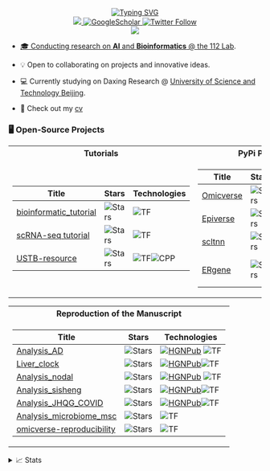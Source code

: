 <p align="center">
<a href="https://github.com/Starlitnightly">
    <img src="https://readme-typing-svg.demolab.com?font=Georgia&size=18&duration=2000&pause=100&multiline=true&width=500&height=80&lines=Zehua+Zeng;Researcher+%7C+Bioinformatics+Engineer;Multi+Omics+%7C+Cancer+Research" alt="Typing SVG" />
</a>
<br/>


<a href="mailto:starlitnightly@gmail.com">
    <img src="https://img.shields.io/badge/-Email-red?style=flat-square&logo=gmail&logoColor=white">
</a>
<a href='https://scholar.google.com/citations?user=vBx2W4wAAAAJ&hl=en&oi=ao' target="_blank">
    <img alt='GoogleScholar' src='https://img.shields.io/badge/Scholar-100000?style=flat&logo=GoogleScholar&logoColor=white&&color=0181FF'>
</a>
<a href='https://twitter.com/intent/follow?screen_name=starlitnightly'>
    <img alt='Twitter Follow' src='https://img.shields.io/twitter/follow/starlitnightly?label=Follow'>
</a>
    


<br/> 

<a href="https://github.com/Starlitnightly">
    <img src="https://github-stats-alpha.vercel.app/api?username=Starlitnightly&cc=22272e&tc=37BCF6&ic=fff&bc=0000">

* 🎓 Conducting research on **AI** and **Bioinformatics** @ [the 112 Lab](https://112lab.asia/).

* 💡 Open to collaborating on projects and innovative ideas. 

* 💻 Currently studying on Daxing Research @ [University of Science and Technology Beijing](https://en.ustb.edu.cn/).

* 📙 Check out my [cv](https://github.com/Starlitnightly/Starlitnightly/blob/main/README.assets/cv-zehuazeng.pdf)

### 🖥️ Open-Source Projects
<table>
<tr><th>Tutorials</th><th>PyPi Packages</th></tr>
<tr><td>


|Title | Stars | Technologies|
|--|--|--|
| [bioinformatic_tutorial](https://github.com/Starlitnightly/bioinformatic_tutorial) | <img alt="Stars" src="https://img.shields.io/github/stars/Starlitnightly/bioinformatic_tutorial?style=flat-square&labelColor=black"/> | ![TF](https://img.shields.io/badge/Jupyter-black?style=flat-square&logo=jupyter) |
| [scRNA-seq tutorial](https://github.com/Starlitnightly/single_cell_tutorial) | <img alt="Stars" src="https://img.shields.io/github/stars/Starlitnightly/single_cell_tutorial?style=flat-square&labelColor=black"/> | ![TF](https://img.shields.io/badge/Jupyter-black?style=flat-square&logo=jupyter) |
| [USTB-resource](https://github.com/Starlitnightly/USTB-resource) | <img alt="Stars" src="https://img.shields.io/github/stars/Starlitnightly/USTB-resource?style=flat-square&labelColor=black"/> | ![TF](https://img.shields.io/badge/Jupyter-black?style=flat-square&logo=jupyter)![CPP](https://img.shields.io/badge/C++-black?style=flat-square&logo=C) |

</td><td>

|Title | Stars | Technologies|
|--|--|--|
| [Omicverse](https://github.com/Starlitnightly/Pyomic) | <img alt="Stars" src="https://img.shields.io/github/stars/Starlitnightly/Pyomic?style=flat-square&labelColor=black"/> | [![SQLPyPi](https://img.shields.io/badge/PyPi-black?style=flat-square&logo=pypi)](https://pypi.org/project/high-sql/) ![CircleCI](https://img.shields.io/badge/CI-black?style=flat-square&logo=circleci) |
| [Epiverse](https://github.com/Starlitnightly/Epiverse) | <img alt="Stars" src="https://img.shields.io/github/stars/DBinary/Epiverse?style=flat-square&labelColor=black"/> | [![SQLPyPi](https://img.shields.io/badge/PyPi-black?style=flat-square&logo=pypi)](https://pypi.org/project/high-sql/) ![CircleCI](https://img.shields.io/badge/CI-black?style=flat-square&logo=circleci) |
| [scltnn](https://github.com/Starlitnightly/scltnn) | <img alt="Stars" src="https://img.shields.io/github/stars/Starlitnightly/scltnn?style=flat-square&labelColor=black"/> | [![CloudPyPi](https://img.shields.io/badge/PyPi-black?style=flat-square&logo=pypi)](https://pypi.org/project/cloud-filemanager/) ![CircleCI](https://img.shields.io/badge/CI-black?style=flat-square&logo=circleci) |
| [ERgene](https://github.com/Starlitnightly/ERgene) | <img alt="Stars" src="https://img.shields.io/github/stars/Starlitnightly/ERgene?style=flat-square&labelColor=black"/> | [![YamlPyPi](https://img.shields.io/badge/PyPi-black?style=flat-square&logo=pypi)](https://pypi.org/project/yaml-config-wrapper/)![CircleCI](https://img.shields.io/badge/CI-black?style=flat-square&logo=circleci) [![HGNPub](https://img.shields.io/badge/Published-black?style=flat-square&logo=googlescholar)](https://www.nature.com/articles/s41598-020-75586-5)|

</td></tr> </table>

<table>
<tr><th>Reproduction of the Manuscript</th></tr>
<tr><td>


|Title | Stars | Technologies|
|--|--|--|
| [Analysis_AD](https://github.com/Starlitnightly/Analysis_AD) | <img alt="Stars" src="https://img.shields.io/github/stars/Starlitnightly/Analysis_AD?style=flat-square&labelColor=black"/> | [![HGNPub](https://img.shields.io/badge/Published-black?style=flat-square&logo=googlescholar)](https://www.sciencedirect.com/science/article/pii/S1465324921007544) ![TF](https://img.shields.io/badge/Jupyter-black?style=flat-square&logo=jupyter) |
| [Liver_clock](https://github.com/Starlitnightly/Liver_clock) | <img alt="Stars" src="https://img.shields.io/github/stars/Starlitnightly/Liver_clock?style=flat-square&labelColor=black"/> | [![HGNPub](https://img.shields.io/badge/Published-black?style=flat-square&logo=googlescholar)](https://www.sciencedirect.com/science/article/pii/S1465324923010472)![TF](https://img.shields.io/badge/Jupyter-black?style=flat-square&logo=jupyter) |
| [Analysis_nodal](https://github.com/Starlitnightly/Analysis_Nodal) | <img alt="Stars" src="https://img.shields.io/github/stars/Starlitnightly/Analysis_Nodal?style=flat-square&labelColor=black"/> | [![HGNPub](https://img.shields.io/badge/Published-black?style=flat-square&logo=googlescholar)](https://www.frontiersin.org/articles/10.3389/fcell.2022.1047363/full) ![TF](https://img.shields.io/badge/Jupyter-black?style=flat-square&logo=jupyter) |
| [Analysis_sisheng](https://github.com/Starlitnightly/Analysis_sisheng) | <img alt="Stars" src="https://img.shields.io/github/stars/Starlitnightly/Analysis_sisheng?style=flat-square&labelColor=black"/> | [![HGNPub](https://img.shields.io/badge/Published-black?style=flat-square&logo=googlescholar)](https://doi.org/10.2174/0113862073276253231114063813)![TF](https://img.shields.io/badge/Jupyter-black?style=flat-square&logo=jupyter) |
| [Analysis_JHQG_COVID](https://github.com/Starlitnightly/Analysis_JHQG_COVID) | <img alt="Stars" src="https://img.shields.io/github/stars/Starlitnightly/Analysis_JHQG_COVID?style=flat-square&labelColor=black"/> | [![HGNPub](https://img.shields.io/badge/Published-black?style=flat-square&logo=googlescholar)](https://www.frontiersin.org/journals/immunology/articles/10.3389/fimmu.2024.1382524)![TF](https://img.shields.io/badge/Jupyter-black?style=flat-square&logo=jupyter) |
| [Analysis_microbiome_msc](https://github.com/Starlitnightly/Analysis_microbiome_msc) | <img alt="Stars" src="https://img.shields.io/github/stars/Starlitnightly/Analysis_microbiome_msc?style=flat-square&labelColor=black"/> | ![TF](https://img.shields.io/badge/Jupyter-black?style=flat-square&logo=jupyter) |
| [omicverse-reproducibility](https://github.com/Starlitnightly/omicverse-reproducibility) | <img alt="Stars" src="https://img.shields.io/github/stars/Starlitnightly/omicverse-reproducibility?style=flat-square&labelColor=black"/> | ![TF](https://img.shields.io/badge/Jupyter-black?style=flat-square&logo=jupyter) |

</td></tr> </table>

<details>
<summary>📈 Stats</summary>
<br>
My Github Stats

![](http://github-profile-summary-cards.vercel.app/api/cards/profile-details?username=Starlitnightly&theme=dracula) 
![](http://github-profile-summary-cards.vercel.app/api/cards/repos-per-language?username=Starlitnightly&theme=dracula) 
![](http://github-profile-summary-cards.vercel.app/api/cards/most-commit-language?username=Starlitnightly&theme=dracula)

<br>

If you would like to sponsor the development of our project, you can go to the afdian website (https://afdian.net/a/starlitnightly) and sponsor us.
